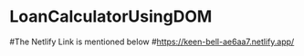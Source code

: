 # LoanCalculatorUsingDOM
#The Netlify Link is mentioned below
#https://keen-bell-ae6aa7.netlify.app/
